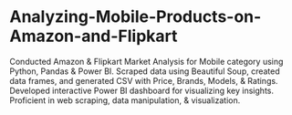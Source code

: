 # Analyzing-Mobile-Products-on-Amazon-and-Flipkart
Conducted Amazon &amp; Flipkart Market Analysis for Mobile category using Python, Pandas &amp; Power BI. Scraped data using Beautiful Soup, created data frames, and generated CSV with Price, Brands, Models, &amp; Ratings. Developed interactive Power BI dashboard for visualizing key insights. Proficient in web scraping, data manipulation, &amp; visualization.
